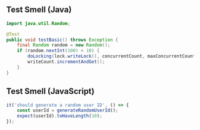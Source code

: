 ## Test Smell (Java)

```java
import java.util.Random;

@Test 
public void testBasic() throws Exception {
    final Random random = new Random();
    if (random.nextInt(100) < 10) {
        doLocking(lock.writeLock(), concurrentCount, maxConcurrentCount, random, 1);
        writeCount.incrementAndGet();
    }
}
```

## Test Smell (JavaScript)

```javascript
it('should generate a random user ID', () => {
    const userId = generateRandomUserId(); 
    expect(userId).toHaveLength(10); 
});
```
